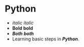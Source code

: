 # Python
* *italic* _italic_
* **Bold** __bold__
* ***Both*** ___both___
* Learning basic steps in **_Python_**.
